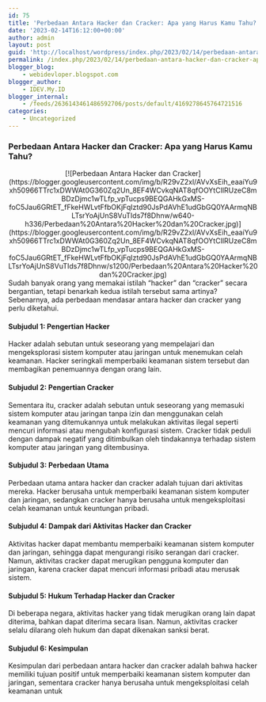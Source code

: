 ```yaml
---
id: 75
title: 'Perbedaan Antara Hacker dan Cracker: Apa yang Harus Kamu Tahu?'
date: '2023-02-14T16:12:00+00:00'
author: admin
layout: post
guid: 'http://localhost/wordpress/index.php/2023/02/14/perbedaan-antara-hacker-dan-cracker-apa-yang-harus-kamu-tahu/'
permalink: /index.php/2023/02/14/perbedaan-antara-hacker-dan-cracker-apa-yang-harus-kamu-tahu/
blogger_blog:
    - webidevloper.blogspot.com
blogger_author:
    - IDEV.My.ID
blogger_internal:
    - /feeds/2636143461486592706/posts/default/4169278645764721516
categories:
    - Uncategorized
---
```


###  Perbedaan Antara Hacker dan Cracker: Apa yang Harus Kamu Tahu?

<div style="clear: both; text-align: center;">[![Perbedaan Antara Hacker dan Cracker](https://blogger.googleusercontent.com/img/b/R29vZ2xl/AVvXsEih_eaaiYu9xh50966TTrc1xDWWAt0G360Zq2Un_8EF4WCvkqNAT8qfOOYtCIlRUzeC8mBDzDjmc1wTLfp_vpTucps9BEQGAHkGxMS-foC5Jau6GRtET_fFkeHWLvtFfbOKjFqIztd90JsPdAVhE1udGbGQ0YAArmqNBLTsrYoAjUnS8VuTIds7f8Dhnw/w640-h336/Perbedaan%20Antara%20Hacker%20dan%20Cracker.jpg)](https://blogger.googleusercontent.com/img/b/R29vZ2xl/AVvXsEih_eaaiYu9xh50966TTrc1xDWWAt0G360Zq2Un_8EF4WCvkqNAT8qfOOYtCIlRUzeC8mBDzDjmc1wTLfp_vpTucps9BEQGAHkGxMS-foC5Jau6GRtET_fFkeHWLvtFfbOKjFqIztd90JsPdAVhE1udGbGQ0YAArmqNBLTsrYoAjUnS8VuTIds7f8Dhnw/s1200/Perbedaan%20Antara%20Hacker%20dan%20Cracker.jpg)</div>Sudah banyak orang yang memakai istilah “hacker” dan “cracker” secara bergantian, tetapi benarkah kedua istilah tersebut sama artinya? Sebenarnya, ada perbedaan mendasar antara hacker dan cracker yang perlu diketahui.

#### Subjudul 1: Pengertian Hacker

Hacker adalah sebutan untuk seseorang yang mempelajari dan mengeksplorasi sistem komputer atau jaringan untuk menemukan celah keamanan. Hacker seringkali memperbaiki keamanan sistem tersebut dan membagikan penemuannya dengan orang lain.

#### Subjudul 2: Pengertian Cracker

Sementara itu, cracker adalah sebutan untuk seseorang yang memasuki sistem komputer atau jaringan tanpa izin dan menggunakan celah keamanan yang ditemukannya untuk melakukan aktivitas ilegal seperti mencuri informasi atau mengubah konfigurasi sistem. Cracker tidak peduli dengan dampak negatif yang ditimbulkan oleh tindakannya terhadap sistem komputer atau jaringan yang ditembusinya.

#### Subjudul 3: Perbedaan Utama

Perbedaan utama antara hacker dan cracker adalah tujuan dari aktivitas mereka. Hacker berusaha untuk memperbaiki keamanan sistem komputer dan jaringan, sedangkan cracker hanya berusaha untuk mengeksploitasi celah keamanan untuk keuntungan pribadi.

#### Subjudul 4: Dampak dari Aktivitas Hacker dan Cracker

Aktivitas hacker dapat membantu memperbaiki keamanan sistem komputer dan jaringan, sehingga dapat mengurangi risiko serangan dari cracker. Namun, aktivitas cracker dapat merugikan pengguna komputer dan jaringan, karena cracker dapat mencuri informasi pribadi atau merusak sistem.

#### Subjudul 5: Hukum Terhadap Hacker dan Cracker

Di beberapa negara, aktivitas hacker yang tidak merugikan orang lain dapat diterima, bahkan dapat diterima secara lisan. Namun, aktivitas cracker selalu dilarang oleh hukum dan dapat dikenakan sanksi berat.

#### Subjudul 6: Kesimpulan

Kesimpulan dari perbedaan antara hacker dan cracker adalah bahwa hacker memiliki tujuan positif untuk memperbaiki keamanan sistem komputer dan jaringan, sementara cracker hanya berusaha untuk mengeksploitasi celah keamanan untuk